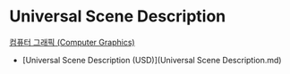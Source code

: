# Universal Scene Description
[컴퓨터 그래픽 (Computer Graphics)](../index.md)
- [Universal Scene Description (USD)](Universal Scene Description.md)
